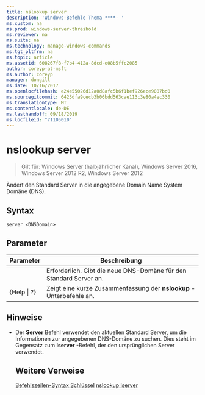 ```yaml
---
title: nslookup server
description: 'Windows-Befehle Thema ****- '
ms.custom: na
ms.prod: windows-server-threshold
ms.reviewer: na
ms.suite: na
ms.technology: manage-windows-commands
ms.tgt_pltfrm: na
ms.topic: article
ms.assetid: 608267f8-f7b4-412a-8dcd-e08b5ffc2085
author: coreyp-at-msft
ms.author: coreyp
manager: dongill
ms.date: 10/16/2017
ms.openlocfilehash: e24e55026d12a0d8afc5b6f1bef926ece9087bd0
ms.sourcegitcommit: 6423dfa9cecb3b06bdd563cae113c3e80a4ec330
ms.translationtype: MT
ms.contentlocale: de-DE
ms.lasthandoff: 09/18/2019
ms.locfileid: "71105010"
---
```

# <a name="nslookup-server"></a>nslookup server

>Gilt für: Windows Server (halbjährlicher Kanal), Windows Server 2016, Windows Server 2012 R2, Windows Server 2012

Ändert den Standard Server in die angegebene Domain Name System Domäne (DNS).
## <a name="syntax"></a>Syntax
```
server <DNSDomain>
```
## <a name="parameters"></a>Parameter

|    Parameter    |                          Beschreibung                           |
|-----------------|----------------------------------------------------------------|
|   <DNSDomain>   | Erforderlich. Gibt die neue DNS-Domäne für den Standard Server an. |
| {Help &#124; ?} |     Zeigt eine kurze Zusammenfassung der **nslookup** -Unterbefehle an.      |

## <a name="remarks"></a>Hinweise
- Der **Server** Befehl verwendet den aktuellen Standard Server, um die Informationen zur angegebenen DNS-Domäne zu suchen. Dies steht im Gegensatz zum **lserver** -Befehl, der den ursprünglichen Server verwendet.
  ## <a name="additional-references"></a>Weitere Verweise
  [Befehlszeilen-Syntax Schlüssel](command-line-syntax-key.md)
  [nslookup lserver](nslookup-lserver.md)
